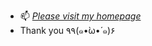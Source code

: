 
- 📫 [*Please visit my homepage*](https://amandasunnn.github.io/)
- Thank you ٩۹(๑•̀ω•́ ๑)۶
<!---
Amandasunnn/Amandasunnn is a ✨ special ✨ repository because its `README.md` (this file) appears on your GitHub profile.
You can click the Preview link to take a look at your changes.
--->
